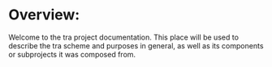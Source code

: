 # Overview:
 
 Welcome to the tra project documentation. This place will be used
to describe the tra scheme and purposes in general, as well as its components or
subprojects it was composed from.
